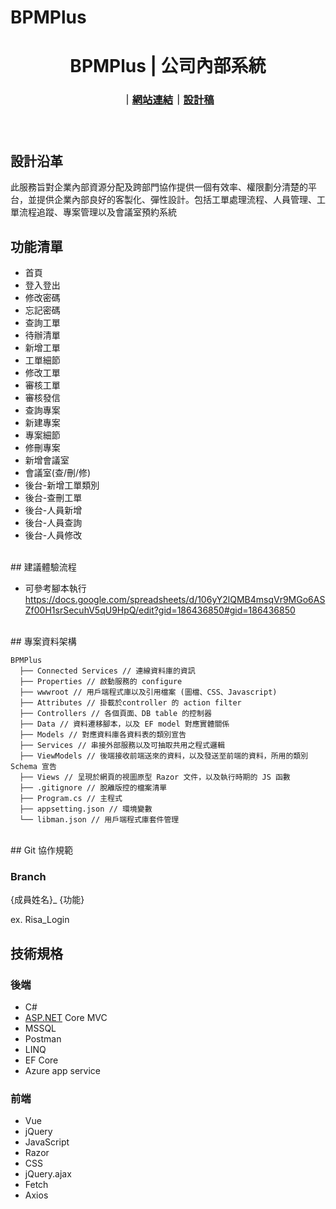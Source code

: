 # BPMPlus

<h1 align="center" style="font-weight: 700">BPMPlus | 公司內部系統 </h1>
<div align="center" style="margin-bottom:24px">

### ｜[網站連結](https://bpmplus.azurewebsites.net/Login/Index?ReturnUrl=%2F)｜[設計稿](https://www.figma.com/board/X8XUObtwqiBiYyRZzByqDH/BPM-Plus?t=f1AYiT7rp1yfyWhW-0)
</div>
<br/>

## 設計沿革

此服務旨對企業內部資源分配及跨部門協作提供一個有效率、權限劃分清楚的平台，並提供企業內部良好的客製化、彈性設計。包括工單處理流程、人員管理、工單流程追蹤、專案管理以及會議室預約系統
<br>
## 功能清單

- 首頁
- 登入登出
- 修改密碼
- 忘記密碼
- 查詢工單
- 待辦清單
- 新增工單
- 工單細節
- 修改工單
- 審核工單
- 審核發信
- 查詢專案
- 新建專案
- 專案細節
- 修刪專案
- 新增會議室
- 會議室(查/刪/修)
- 後台-新增工單類別
- 後台-查刪工單
- 後台-人員新增
- 後台-人員查詢
- 後台-人員修改
<br>
## 建議體驗流程

- 可參考腳本執行 https://docs.google.com/spreadsheets/d/106yY2lQMB4msqVr9MGo6ASZf00H1srSecuhV5qU9HpQ/edit?gid=186436850#gid=186436850
<br>
## 專案資料架構

```
BPMPlus
  ├── Connected Services // 連線資料庫的資訊
  ├── Properties // 啟動服務的 configure 
  ├── wwwroot // 用戶端程式庫以及引用檔案 (圖檔、CSS、Javascript)
  ├── Attributes // 掛載於controller 的 action filter
  ├── Controllers // 各個頁面、DB table 的控制器
  ├── Data // 資料遷移腳本，以及 EF model 對應實體關係
  ├── Models // 對應資料庫各資料表的類別宣告
  ├── Services // 串接外部服務以及可抽取共用之程式邏輯
  ├── ViewModels // 後端接收前端送來的資料，以及發送至前端的資料，所用的類別 Schema 宣告
  ├── Views // 呈現於網頁的視圖原型 Razor 文件，以及執行時期的 JS 函數
  ├── .gitignore // 脫離版控的檔案清單
  ├── Program.cs // 主程式
  ├── appsetting.json // 環境變數
  └── libman.json // 用戶端程式庫套件管理
```
<br>
## Git 協作規範

### Branch

{成員姓名}_ {功能}  

ex.  Risa_Login
<br>
## 技術規格

### 後端

- C#
- [ASP.NET](http://ASP.NET) Core MVC
- MSSQL
- Postman
- LINQ
- EF Core
- Azure app service

### 前端

- Vue
- jQuery
- JavaScript
- Razor
- CSS
- jQuery.ajax
- Fetch
- Axios
